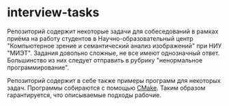 # interview-tasks

Репозиторий содержит некоторые задачи для собеседований в рамках приёма на работу студентов в Научно-образовательный центр
"Компьютерное зрение и семантический анализ изображений" при НИУ "МИЭТ".
Задания довольно сложные, не все имеют однозначный ответ.
Большинство из них следует отправить в рубрику "ненормальное программирование".

Репозиторий содержит в себе также примеры программ для некоторых задач.
Программы собираются с помощью [CMake](https://cmake.org/cmake/help/latest).
Таким образом гарантируется, что описываемые подходы рабочие.
